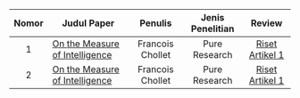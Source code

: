 | Nomor | Judul Paper | Penulis | Jenis Penelitian | Review |
|:-----:|---|:---:|:---:|:---:|
|1|[On the Measure of Intelligence](https://arxiv.org/abs/1911.01547)|Francois Chollet|Pure Research|[Riset Artikel 1](https://github.com/rapipilapi01/Riset-Informatika/blob/a4b2e59be5f8c626c6061c17b6baf2b67889a6ea/Riset%20Artikel%201.pdf)
|2|[On the Measure of Intelligence](https://arxiv.org/abs/1911.01547)|Francois Chollet|Pure Research|[Riset Artikel 1](https://github.com/rapipilapi01/Riset-Informatika/blob/a4b2e59be5f8c626c6061c17b6baf2b67889a6ea/Riset%20Artikel%201.pdf)

